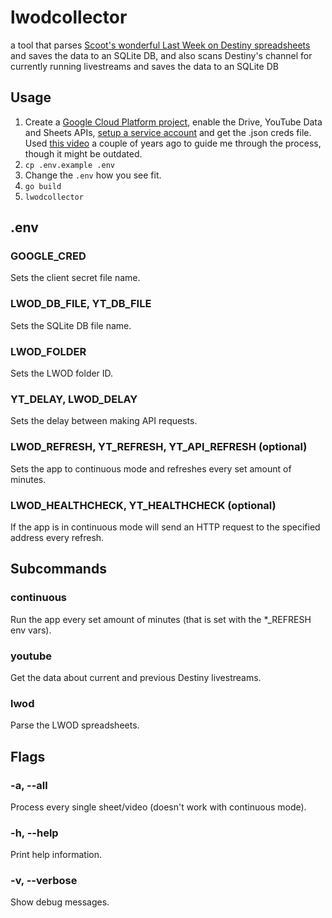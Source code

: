 # lwodcollector

a tool that parses [Scoot's wonderful Last Week on Destiny spreadsheets](https://drive.google.com/drive/folders/1aRv251i5bZIk223SDssmdvksKvrEYHdK) and saves the data to an SQLite DB, and also scans Destiny's channel for currently running livestreams and saves the data to an SQLite DB

## Usage

1. Create a [Google Cloud Platform project](https://console.developers.google.com/), enable the Drive, YouTube Data and Sheets APIs, [setup a service account](https://console.cloud.google.com/apis/credentials) and get the .json creds file. Used [this video](https://www.youtube.com/watch?v=vISRn5qFrkM) a couple of years ago to guide me through the process, though it might be outdated.
2. ```cp .env.example .env```
3. Change the ```.env``` how you see fit.
4. ```go build```
5. ```lwodcollector```

## .env

### GOOGLE_CRED

Sets the client secret file name.

### LWOD_DB_FILE, YT_DB_FILE

Sets the SQLite DB file name.

### LWOD_FOLDER

Sets the LWOD folder ID.

### YT_DELAY, LWOD_DELAY

Sets the delay between making API requests.

### LWOD_REFRESH, YT_REFRESH, YT_API_REFRESH (optional)

Sets the app to continuous mode and refreshes every set amount of minutes.

### LWOD_HEALTHCHECK, YT_HEALTHCHECK (optional)

If the app is in continuous mode will send an HTTP request to the specified address every refresh.

## Subcommands

### continuous

Run the app every set amount of minutes (that is set with the *_REFRESH env vars).

### youtube

Get the data about current and previous Destiny livestreams.

### lwod

Parse the LWOD spreadsheets.

## Flags

### -a, --all

Process every single sheet/video (doesn't work with continuous mode).

### -h, --help

Print help information.

### -v, --verbose

Show debug messages.